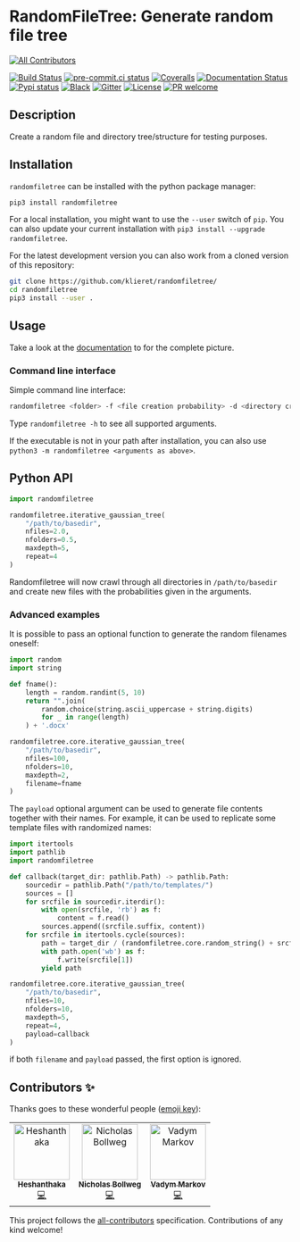 # RandomFileTree: Generate random file tree
<!-- ALL-CONTRIBUTORS-BADGE:START - Do not remove or modify this section -->
[![All Contributors](https://img.shields.io/badge/all_contributors-3-orange.svg?style=flat-square)](#contributors-)
<!-- ALL-CONTRIBUTORS-BADGE:END -->

<!-- ALL-CONTRIBUTORS-BADGE:START - Do not remove or modify this section -->
<!-- ALL-CONTRIBUTORS-BADGE:END -->

[![Build Status](https://travis-ci.org/klieret/RandomFileTree.svg?branch=master)](https://travis-ci.org/klieret/RandomFileTree)
[![pre-commit.ci status](https://results.pre-commit.ci/badge/github/klieret/RandomFileTree/master.svg)](https://results.pre-commit.ci/latest/github/klieret/RandomFileTree/master)
[![Coveralls](https://coveralls.io/repos/github/klieret/RandomFileTree/badge.svg?branch=master)](https://coveralls.io/github/klieret/RandomFileTree?branch=master)
[![Documentation Status](https://readthedocs.org/projects/randomfiletree/badge/?version=latest)](https://randomfiletree.readthedocs.io/)
[![Pypi status](https://badge.fury.io/py/RandomFileTree.svg)](https://badge.fury.io/py/RandomFileTree)
[![Black](https://img.shields.io/badge/code%20style-black-000000.svg)](https://github.com/python/black)
[![Gitter](https://img.shields.io/gitter/room/RandomFileTree/community.svg)](https://gitter.im/RandomFileTree/community)
[![License](https://img.shields.io/github/license/klieret/RandomFileTree.svg)](https://github.com/klieret/RandomFileTree/blob/master/LICENSE.txt)
[![PR welcome](https://img.shields.io/badge/PR-Welcome-%23FF8300.svg)](https://git-scm.com/book/en/v2/GitHub-Contributing-to-a-Project)

## Description

Create a random file and directory tree/structure for testing purposes.

## Installation

`randomfiletree` can be installed with the python package manager:

```sh
pip3 install randomfiletree
```

For a local installation, you might want to use the `--user` switch of
`pip`. You can also update your current installation with
`pip3 install --upgrade randomfiletree`.

For the latest development version you can also work from a cloned
version of this repository:

```sh
git clone https://github.com/klieret/randomfiletree/
cd randomfiletree
pip3 install --user .
```

## Usage
Take a look at the
[documentation](https://randomfiletree.readthedocs.io/) to for the
complete picture.

### Command line interface

Simple command line interface:

```sh
randomfiletree <folder> -f <file creation probability> -d <directory creation probability> -r <repeat>
```

Type `randomfiletree -h` to see all supported arguments.

If the executable is not in your path after installation, you can also
use `python3 -m randomfiletree <arguments as above>`.

## Python API

```python
import randomfiletree

randomfiletree.iterative_gaussian_tree(
    "/path/to/basedir",
    nfiles=2.0,
    nfolders=0.5,
    maxdepth=5,
    repeat=4
)
```

Randomfiletree will now crawl through all directories in
`/path/to/basedir` and create new files with the probabilities given in
the arguments.

### Advanced examples

It is possible to pass an optional function to generate the random
filenames oneself:

```python
import random
import string

def fname():
    length = random.randint(5, 10)
    return "".join(
        random.choice(string.ascii_uppercase + string.digits)
        for _ in range(length)
    ) + '.docx'

randomfiletree.core.iterative_gaussian_tree(
    "/path/to/basedir",
    nfiles=100,
    nfolders=10,
    maxdepth=2,
    filename=fname
)
```

The `payload` optional argument can be used to generate file contents
together with their names. For example, it can be used to replicate some
template files with randomized names:

```python
import itertools
import pathlib
import randomfiletree

def callback(target_dir: pathlib.Path) -> pathlib.Path:
    sourcedir = pathlib.Path("/path/to/templates/")
    sources = []
    for srcfile in sourcedir.iterdir():
        with open(srcfile, 'rb') as f:
            content = f.read()
        sources.append((srcfile.suffix, content))
    for srcfile in itertools.cycle(sources):
        path = target_dir / (randomfiletree.core.random_string() + srcfile[0])
        with path.open('wb') as f:
            f.write(srcfile[1])
        yield path

randomfiletree.core.iterative_gaussian_tree(
    "/path/to/basedir",
    nfiles=10,
    nfolders=10,
    maxdepth=5,
    repeat=4,
    payload=callback
)
```

if both `filename` and `payload` passed, the first option is ignored.

## Contributors ✨

Thanks goes to these wonderful people ([emoji key](https://allcontributors.org/docs/en/emoji-key)):
<!-- ALL-CONTRIBUTORS-LIST:START - Do not remove or modify this section -->
<!-- prettier-ignore-start -->
<!-- markdownlint-disable -->
<table>
  <tbody>
    <tr>
      <td align="center"><a href="https://github.com/donheshanthaka"><img src="https://avatars.githubusercontent.com/u/61963664?v=4?s=100" width="100px;" alt="Heshanthaka"/><br /><sub><b>Heshanthaka</b></sub></a><br /><a href="https://github.com/klieret/RandomFileTree/commits?author=donheshanthaka" title="Code">💻</a></td>
      <td align="center"><a href="https://github.com/bollwyvl"><img src="https://avatars.githubusercontent.com/u/45380?v=4?s=100" width="100px;" alt="Nicholas Bollweg"/><br /><sub><b>Nicholas Bollweg</b></sub></a><br /><a href="https://github.com/klieret/RandomFileTree/commits?author=bollwyvl" title="Code">💻</a></td>
      <td align="center"><a href="https://github.com/BubaVV"><img src="https://avatars.githubusercontent.com/u/2842580?v=4?s=100" width="100px;" alt="Vadym Markov"/><br /><sub><b>Vadym Markov</b></sub></a><br /><a href="https://github.com/klieret/RandomFileTree/commits?author=BubaVV" title="Code">💻</a></td>
    </tr>
  </tbody>
  <tfoot>

  </tfoot>
</table>

<!-- markdownlint-restore -->
<!-- prettier-ignore-end -->

<!-- ALL-CONTRIBUTORS-LIST:END -->

<!-- ALL-CONTRIBUTORS-LIST:START - Do not remove or modify this section -->
<!-- prettier-ignore-start -->
<!-- markdownlint-disable -->
<!-- markdownlint-restore -->
<!-- prettier-ignore-end -->
<!-- ALL-CONTRIBUTORS-LIST:END -->

This project follows the [all-contributors](https://github.com/all-contributors/all-contributors) specification. Contributions of any kind welcome!
